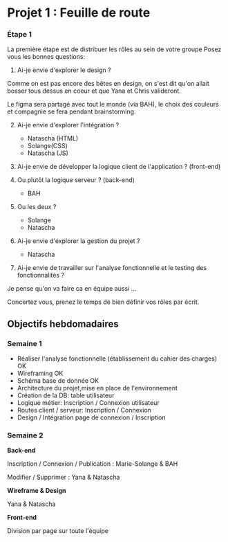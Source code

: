 # Projet 1 : Feuille de route

### Étape 1

La première étape est de distribuer les rôles au sein de votre groupe
Posez vous les bonnes questions:

1. Ai-je envie d'explorer le design ?

Comme on est pas encore des bêtes en design, on s'est dit qu'on allait bosser tous dessus en coeur et que Yana et Chris valideront. 

Le figma sera partagé avec tout le monde (via BAH), le choix des couleurs et compagnie se fera pendant brainstorming.

2. Ai-je envie d'explorer  l'intégration ?

    - Natascha (HTML)
    - Solange(CSS)
    - Natascha (JS)

3. Ai-je envie de développer la logique client de l'application ? (front-end)


4. Ou plutôt la logique serveur ? (back-end)

    - BAH 

5. Ou les deux ?

    - Solange
    - Natascha

6. Ai-je envie d'explorer la gestion du projet ?

    - Natascha

7. Ai-je envie de travailler sur l'analyse fonctionnelle et le testing des fonctionnalités ?

Je pense qu'on va faire ca en équipe aussi ... 

Concertez vous, prenez le temps de bien définir vos rôles par écrit.

## Objectifs hebdomadaires

### Semaine 1

- Réaliser l'analyse fonctionnelle (établissement du cahier des charges) OK 
- Wireframing OK
- Schéma base de donnée OK
- Architecture du projet,mise en place de l'environnement
- Création de la DB: table utilisateur
- Logique métier: Inscription / Connexion utilisateur
- Routes client / serveur: Inscription / Connexion 
- Design / Intégration page de connexion / Inscription


### Semaine 2

**Back-end**

Inscription / Connexion / Publication :  Marie-Solange & BAH 

Modifier / Supprimer : Yana & Natascha 

**Wireframe & Design**

Yana & Natascha 

**Front-end**

Division par page sur toute l'équipe